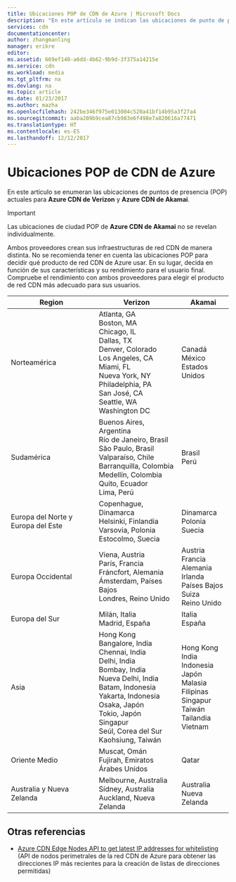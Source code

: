 ```yaml
---
title: Ubicaciones POP de CDN de Azure | Microsoft Docs
description: "En este artículo se indican las ubicaciones de punto de presencia de la red CDN de Azure."
services: cdn
documentationcenter: 
author: zhangmanling
manager: erikre
editor: 
ms.assetid: 669ef140-a6dd-4b62-9b9d-3f375a14215e
ms.service: cdn
ms.workload: media
ms.tgt_pltfrm: na
ms.devlang: na
ms.topic: article
ms.date: 01/23/2017
ms.author: mazha
ms.openlocfilehash: 242be346f975e013004c520a41bf14b95a3f27a4
ms.sourcegitcommit: aaba209b9cea87cb983e6f498e7a820616a77471
ms.translationtype: HT
ms.contentlocale: es-ES
ms.lasthandoff: 12/12/2017
---
```

# <a name="azure-cdn-pop-locations"></a>Ubicaciones POP de CDN de Azure
En este artículo se enumeran las ubicaciones de puntos de presencia (POP) actuales para **Azure CDN de Verizon** y **Azure CDN de Akamai**.

> [!IMPORTANT]
> Las ubicaciones de ciudad POP de **Azure CDN de Akamai** no se revelan individualmente.  
> 
> Ambos proveedores crean sus infraestructuras de red CDN de manera distinta.  No se recomienda tener en cuenta las ubicaciones POP para decidir qué producto de red CDN de Azure usar. En su lugar, decida en función de sus características y su rendimiento para el usuario final.  Compruebe el rendimiento con ambos proveedores para elegir el producto de red CDN más adecuado para sus usuarios. 
> 
> 

| Region | Verizon | Akamai |
| --- | --- | --- |
| Norteamérica | Atlanta, GA<br />Boston, MA<br />Chicago, IL<br />Dallas, TX<br />Denver, Colorado<br />Los Angeles, CA<br />Miami, FL<br />Nueva York, NY<br />Philadelphia, PA<br />San José, CA<br />Seattle, WA<br />Washington DC | Canadá<br />México<br />Estados Unidos |
| Sudamérica | Buenos Aires, Argentina<br />Río de Janeiro, Brasil<br />São Paulo, Brasil<br />Valparaíso, Chile<br />Barranquilla, Colombia<br />Medellín, Colombia<br />Quito, Ecuador<br />Lima, Perú | Brasil<br />Perú |
| Europa del Norte y Europa del Este | Copenhague, Dinamarca<br />Helsinki, Finlandia<br />Varsovia, Polonia<br />Estocolmo, Suecia | Dinamarca<br />Polonia<br />Suecia<br /> |
| Europa Occidental | Viena, Austria<br />París, Francia<br />Fráncfort, Alemania<br />Ámsterdam, Países Bajos<br />Londres, Reino Unido | Austria<br />Francia<br />Alemania<br />Irlanda<br />Países Bajos<br />Suiza<br />Reino Unido |
| Europa del Sur | Milán, Italia<br />Madrid, España | Italia<br />España |
| Asia | Hong Kong<br />Bangalore, India<br />Chennai, India<br />Delhi, India<br />Bombay, India<br />Nueva Delhi, India<br />Batam, Indonesia<br />Yakarta, Indonesia<br />Osaka, Japón<br />Tokio, Japón<br />Singapur<br />Seúl, Corea del Sur<br />Kaohsiung, Taiwán | Hong Kong<br />India<br />Indonesia<br />Japón<br />Malasia<br />Filipinas<br />Singapur<br />Taiwán<br />Tailandia<br />Vietnam |
| Oriente Medio | Muscat, Omán<br />Fujirah, Emiratos Árabes Unidos | Qatar |
| Australia y Nueva Zelanda | Melbourne, Australia<br />Sídney, Australia<br />Auckland, Nueva Zelanda | Australia<br />Nueva Zelanda |

## <a name="see-also"></a>Otras referencias
* [Azure CDN Edge Nodes API to get latest IP addresses for whitelisting](https://docs.microsoft.com/rest/api/cdn/edgenodes) (API de nodos perimetrales de la red CDN de Azure para obtener las direcciones IP más recientes para la creación de listas de direcciones permitidas)

